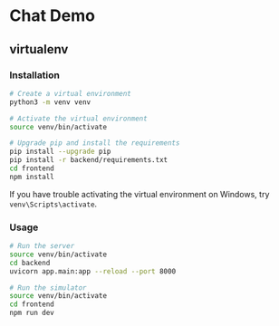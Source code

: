 # Chat Demo

## virtualenv

### Installation

```bash
# Create a virtual environment
python3 -m venv venv

# Activate the virtual environment
source venv/bin/activate

# Upgrade pip and install the requirements
pip install --upgrade pip
pip install -r backend/requirements.txt
cd frontend
npm install
```

If you have trouble activating the virtual environment on Windows, try `venv\Scripts\activate`.

### Usage

```bash
# Run the server
source venv/bin/activate
cd backend
uvicorn app.main:app --reload --port 8000

# Run the simulator
source venv/bin/activate
cd frontend
npm run dev
```
